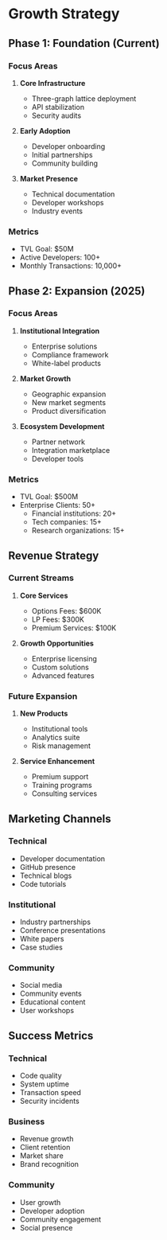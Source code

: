 # Growth Strategy

## Phase 1: Foundation (Current)

### Focus Areas
1. **Core Infrastructure**
   - Three-graph lattice deployment
   - API stabilization
   - Security audits

2. **Early Adoption**
   - Developer onboarding
   - Initial partnerships
   - Community building

3. **Market Presence**
   - Technical documentation
   - Developer workshops
   - Industry events

### Metrics
- TVL Goal: $50M
- Active Developers: 100+
- Monthly Transactions: 10,000+

## Phase 2: Expansion (2025)

### Focus Areas
1. **Institutional Integration**
   - Enterprise solutions
   - Compliance framework
   - White-label products

2. **Market Growth**
   - Geographic expansion
   - New market segments
   - Product diversification

3. **Ecosystem Development**
   - Partner network
   - Integration marketplace
   - Developer tools

### Metrics
- TVL Goal: $500M
- Enterprise Clients: 50+
   - Financial institutions: 20+
   - Tech companies: 15+
   - Research organizations: 15+

## Revenue Strategy

### Current Streams
1. **Core Services**
   - Options Fees: $600K
   - LP Fees: $300K
   - Premium Services: $100K

2. **Growth Opportunities**
   - Enterprise licensing
   - Custom solutions
   - Advanced features

### Future Expansion
1. **New Products**
   - Institutional tools
   - Analytics suite
   - Risk management

2. **Service Enhancement**
   - Premium support
   - Training programs
   - Consulting services

## Marketing Channels

### Technical
- Developer documentation
- GitHub presence
- Technical blogs
- Code tutorials

### Institutional
- Industry partnerships
- Conference presentations
- White papers
- Case studies

### Community
- Social media
- Community events
- Educational content
- User workshops

## Success Metrics

### Technical
- Code quality
- System uptime
- Transaction speed
- Security incidents

### Business
- Revenue growth
- Client retention
- Market share
- Brand recognition

### Community
- User growth
- Developer adoption
- Community engagement
- Social presence
